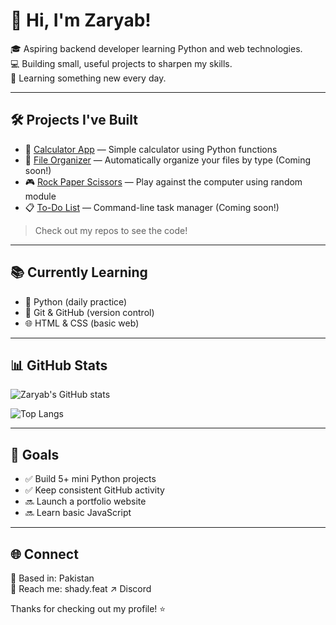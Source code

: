 # 👋 Hi, I'm Zaryab!

🎓 Aspiring backend developer learning Python and web technologies.  
💻 Building small, useful projects to sharpen my skills.  
🌱 Learning something new every day.

---

## 🛠️ Projects I've Built

- 🔢 [Calculator App](https://github.com/zaryabprg-cell/python-mini-projects) — Simple calculator using Python functions
- 📂 [File Organizer](#) — Automatically organize your files by type (Coming soon!)
- 🎮 [Rock Paper Scissors](#) — Play against the computer using random module
- 📋 [To-Do List](#) — Command-line task manager (Coming soon!)

> Check out my repos to see the code!

---

## 📚 Currently Learning

- 🐍 Python (daily practice)
- 🔧 Git & GitHub (version control)
- 🌐 HTML & CSS (basic web)

---

## 📊 GitHub Stats

![Zaryab's GitHub stats](https://github-readme-stats.vercel.app/api?username=zaryabprg-cell&show_icons=true&theme=radical)

![Top Langs](https://github-readme-stats.vercel.app/api/top-langs/?username=zaryabprg-cell&layout=compact)

---

## 🎯 Goals

- ✅ Build 5+ mini Python projects
- ✅ Keep consistent GitHub activity
- 🔜 Launch a portfolio website
- 🔜 Learn basic JavaScript

---

## 🌐 Connect

📍 Based in: Pakistan  
📧 Reach me: shady.feat  ↗️ Discord

Thanks for checking out my profile! ⭐
